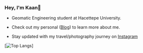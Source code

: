 ### Hey, I'm Kaan👋 

- Geomatic Engineering student at Hacettepe University.

- Check out my personal ([Blog](https://kaanklcrsln.github.io/)) to learn more about me.
- Stay updated with my travel/photography journey on [Instagram](https://www.instagram.com/kaanklcrsln)

[![Top Langs](https://github-readme-stats.vercel.app/api/top-langs/?username=kaanklcrsln&layout=donut&bg_color=000000&text_color=ffffff&cache_seconds=3600)]


